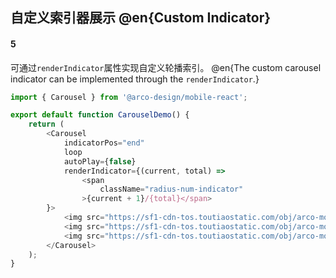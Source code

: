 ## 自定义索引器展示 @en{Custom Indicator}

#### 5

可通过`renderIndicator`属性实现自定义轮播索引。
@en{The custom carousel indicator can be implemented through the `renderIndicator`.}

```js
import { Carousel } from '@arco-design/mobile-react';

export default function CarouselDemo() {
    return (
        <Carousel
            indicatorPos="end"
            loop
            autoPlay={false}
            renderIndicator={(current, total) =>
                <span
                    className="radius-num-indicator"
                >{current + 1}/{total}</span>
        }>
            <img src="https://sf1-cdn-tos.toutiaostatic.com/obj/arco-mobile/_static_/large_image_5.jpg" alt="" />
            <img src="https://sf1-cdn-tos.toutiaostatic.com/obj/arco-mobile/_static_/large_image_1.jpg" alt="" />
            <img src="https://sf1-cdn-tos.toutiaostatic.com/obj/arco-mobile/_static_/large_image_2.jpg" alt="" />
        </Carousel>
    );
}
```
